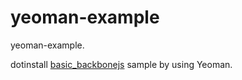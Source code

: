 yeoman-example
==============================================================================

yeoman-example.

dotinstall [basic\_backbonejs](http://dotinstall.com/lessons/basic_backbonejs) sample by using Yeoman.

